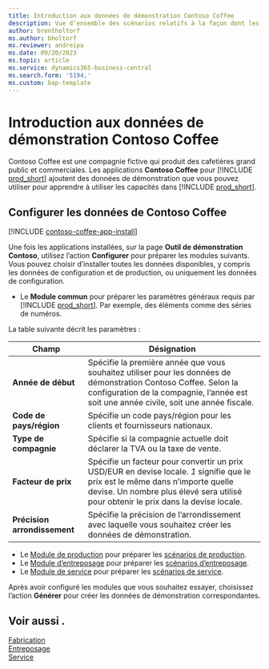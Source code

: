 ```yaml
---
title: Introduction aux données de démonstration Contoso Coffee
description: Vue d’ensemble des scénarios relatifs à la façon dont les données de démonstration Contoso Coffee peuvent vous aider à apprendre à utiliser les capacités dans Business Central.
author: brentholtorf
ms.author: bholtorf
ms.reviewer: andreipa
ms.date: 09/20/2023
ms.topic: article
ms.service: dynamics365-business-central
ms.search.form: '5194,'
ms.custom: bap-template
---
```


# Introduction aux données de démonstration Contoso Coffee

Contoso Coffee est une compagnie fictive qui produit des cafetières grand public et commerciales. Les applications **Contoso Coffee** pour [!INCLUDE [prod_short](../includes/prod_short.md)] ajoutent des données de démonstration que vous pouvez utiliser pour apprendre à utiliser les capacités dans [!INCLUDE [prod_short](../includes/prod_short.md)].  

## Configurer les données de Contoso Coffee

[!INCLUDE [contoso-coffee-app-install](../includes/contoso-coffee-app-install.md)]

Une fois les applications installées, sur la page **Outil de démonstration Contoso**, utilisez l’action **Configurer** pour préparer les modules suivants. Vous pouvez choisir d’installer toutes les données disponibles, y compris les données de configuration et de production, ou uniquement les données de configuration.

 - Le **Module commun** pour préparer les paramètres généraux requis par [!INCLUDE [prod_short](../includes/prod_short.md)]. Par exemple, des éléments comme des séries de numéros. 

La table suivante décrit les paramètres :  

|Champ  |Désignation  |
|---------|---------|
|**Année de début** |Spécifie la première année que vous souhaitez utiliser pour les données de démonstration Contoso Coffee. Selon la configuration de la compagnie, l’année est soit une année civile, soit une année fiscale.|
|**Code de pays/région**|Spécifie un code pays/région pour les clients et fournisseurs nationaux.|
|**Type de compagnie**    |Spécifie si la compagnie actuelle doit déclarer la TVA ou la taxe de vente. |
|**Facteur de prix**     |Spécifie un facteur pour convertir un prix USD/EUR en devise locale. *1* signifie que le prix est le même dans n’importe quelle devise. Un nombre plus élevé sera utilisé pour obtenir le prix dans la devise locale. |
|**Précision arrondissement**  |Spécifie la précision de l’arrondissement avec laquelle vous souhaitez créer les données de démonstration.|

 - Le [Module de production](manufacturing/contoso-coffee-manufacturing-intro.md) pour préparer les [scénarios de production](manufacturing/contoso-coffee-manufacturing-intro.md#scenarios).
 - Le [Module d’entreposage](warehousing/contoso-coffee-warehousing-intro.md) pour préparer les [scénarios d’entreposage](warehousing/contoso-coffee-warehousing-intro.md#scenarios).
 - Le [Module de service](service/contoso-coffee-service-intro.md) pour préparer les [scénarios de service](service/contoso-coffee-service-intro.md#scenarios).

Après avoir configuré les modules que vous souhaitez essayer, choisissez l’action **Générer** pour créer les données de démonstration correspondantes.

## Voir aussi .

[Fabrication](../production-manage-manufacturing.md)  
[Entreposage](../warehouse-manage-warehouse.md)  
[Service](../service-service.md)
<!-- [Projects and Jobs](../projects-manage-projects.md) -->

